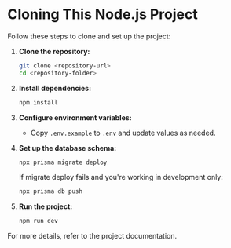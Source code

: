 # Cloning This Node.js Project

Follow these steps to clone and set up the project:

1. **Clone the repository:**
    ```bash
    git clone <repository-url>
    cd <repository-folder>
    ```

2. **Install dependencies:**
    ```bash
    npm install
    ```

3. **Configure environment variables:**
    - Copy `.env.example` to `.env` and update values as needed.

4. **Set up the database schema:**
    ```bash
    npx prisma migrate deploy
    ```
    If migrate deploy fails and you're working in development only:

    ```bash
    npx prisma db push
    ```

5. **Run the project:**
    ```bash
    npm run dev
    ```

For more details, refer to the project documentation.